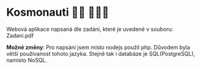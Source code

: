 # Kosmonauti 👨‍🚀 👩🏿‍🚀

Webová aplikace napsaná dle zadání, které je uvedené v souboru: Zadani.pdf

__Možné změny__: Pro napsání jsem místo nodejs použil php. Důvodem byla větši používanost tohoto jazyka. 
Stejně tak i databáze je SQL(PostgreSQL), namísto NoSQL.



